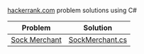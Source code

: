 [hackerrank.com](https://hackerrank.com) problem solutions using C#

| Problem | Solution |
| --- | --- |
| [Sock Merchant](https://www.hackerrank.com/challenges/sock-merchant) | [SockMerchant.cs](SockMerchant.cs) |
